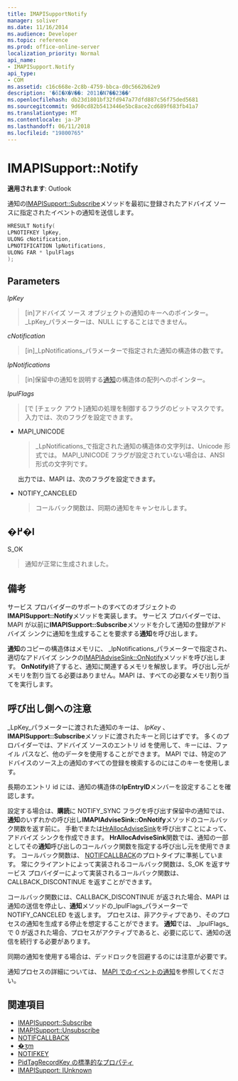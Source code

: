 ```yaml
---
title: IMAPISupportNotify
manager: soliver
ms.date: 11/16/2014
ms.audience: Developer
ms.topic: reference
ms.prod: office-online-server
localization_priority: Normal
api_name:
- IMAPISupport.Notify
api_type:
- COM
ms.assetid: c16c668e-2c8b-4759-bbca-d0c5662b62e9
description: '�ŏI�X�V��: 2011�N7��23��'
ms.openlocfilehash: db23d1801bf32fd947a77dfd887c56f75ded5681
ms.sourcegitcommit: 9d60cd82b5413446e5bc8ace2cd689f683fb41a7
ms.translationtype: MT
ms.contentlocale: ja-JP
ms.lasthandoff: 06/11/2018
ms.locfileid: "19800765"
---
```

# <a name="imapisupportnotify"></a>IMAPISupport::Notify

**適用されます**: Outlook 
  
通知の[IMAPISupport::Subscribe](imapisupport-subscribe.md)メソッドを最初に登録されたアドバイズ ソースに指定されたイベントの通知を送信します。 
  
```cpp
HRESULT Notify(
LPNOTIFKEY lpKey,
ULONG cNotification,
LPNOTIFICATION lpNotifications,
ULONG FAR * lpulFlags
);
```

## <a name="parameters"></a>Parameters

_lpKey_
  
> [in]アドバイズ ソース オブジェクトの通知のキーへのポインター。 _LpKey_パラメーターは、NULL にすることはできません。 
    
_cNotification_
  
> [in]_LpNotifications_パラメーターで指定された通知の構造体の数です。 
    
_lpNotifications_
  
> [in]保留中の通知を説明する[通知](notification.md)の構造体の配列へのポインター。 
    
_lpulFlags_
  
> [で [チェック アウト]通知の処理を制御するフラグのビットマスクです。 入力では、次のフラグを設定できます。
    
  - MAPI_UNICODE 
    
    > _LpNotifications_で指定された通知の構造体の文字列は、Unicode 形式では。 MAPI_UNICODE フラグが設定されていない場合は、ANSI 形式の文字列です。 

    出力では、MAPI は、次のフラグを設定できます。
        
  - NOTIFY_CANCELED 
    
    > コールバック関数は、同期の通知をキャンセルします。
    
## <a name="return-value"></a>�߂�l

S_OK 
  
> 通知が正常に生成されました。
    
## <a name="remarks"></a>備考

サービス プロバイダーのサポートのすべてのオブジェクトの**IMAPISupport::Notify**メソッドを実装します。 サービス プロバイダーでは、MAPI が以前に**IMAPISupport::Subscribe**メソッドを介して通知の登録がアドバイズ シンクに通知を生成することを要求する**通知**を呼び出します。 
  
**通知**のコピーの構造体はメモリに、 _lpNotifications_パラメーターで指定され、適切なアドバイズ シンクの[IMAPIAdviseSink::OnNotify](imapiadvisesink-onnotify.md)メソッドを呼び出します。 **OnNotify**終了すると、通知に関連するメモリを解放します。 呼び出し元がメモリを割り当てる必要はありません。MAPI は、すべての必要なメモリ割り当てを実行します。 
  
## <a name="notes-to-callers"></a>呼び出し側への注意

_LpKey_パラメーターに渡された通知のキーは、 _lpKey_ 、 **IMAPISupport::Subscribe**メソッドに渡されたキーと同じはずです。 多くのプロバイダーでは、アドバイズ ソースのエントリ id を使用して、キーには、ファイル パスなど、他のデータを使用することができます。 MAPI では、特定のアドバイスのソース上の通知のすべての登録を検索するのにはこのキーを使用します。 
  
長期のエントリ id には、通知の構造体の**lpEntryID**メンバーを設定することを確認します。 
  
設定する場合は、**購読**に NOTIFY_SYNC フラグを呼び出す保留中の通知では、**通知**のいずれかの呼び出し**IMAPIAdviseSink::OnNotify**メソッドのコールバック関数を返す前に。 手動でまたは[HrAllocAdviseSink](hrallocadvisesink.md)を呼び出すことによって、アドバイズ シンクを作成できます。 **HrAllocAdviseSink**関数では、通知の一部としてその**通知**呼び出しのコールバック関数を指定する呼び出し元を使用できます。 コールバック関数は、 [NOTIFCALLBACK](notifcallback.md)のプロトタイプに準拠しています。 常にクライアントによって実装されるコールバック関数は、S_OK を返すサービス プロバイダーによって実装されるコールバック関数は、CALLBACK_DISCONTINUE を返すことができます。 
  
コールバック関数には、CALLBACK_DISCONTINUE が返された場合、MAPI は通知の送信を停止し、**通知**メソッドの_lpulFlags_パラメーターで NOTIFY_CANCELED を返します。 プロセスは、非アクティブであり、そのプロセスの通知を生成する停止を想定することができます。 **通知**では、 _lpulFlags_で 0 が返された場合、プロセスがアクティブであると、必要に応じて、通知の送信を続行する必要があります。
  
同期の通知を使用する場合は、デッドロックを回避するのには注意が必要です。
  
通知プロセスの詳細については、 [MAPI でのイベントの通知](event-notification-in-mapi.md)を参照してください。 
  
## <a name="see-also"></a>関連項目

- [IMAPISupport::Subscribe](imapisupport-subscribe.md)  
- [IMAPISupport::Unsubscribe](imapisupport-unsubscribe.md)  
- [NOTIFCALLBACK](notifcallback.md) 
- [�ʒm](notification.md)  
- [NOTIFKEY](notifkey.md)  
- [PidTagRecordKey の標準的なプロパティ](pidtagrecordkey-canonical-property.md)  
- [IMAPISupport: IUnknown](imapisupportiunknown.md)

